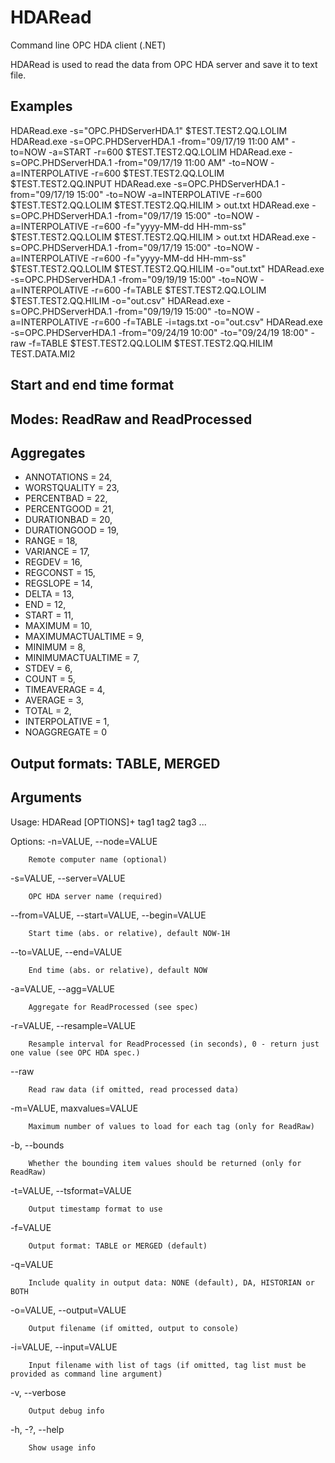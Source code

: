 # HDARead
Command line OPC HDA client (.NET)

HDARead is used to read the data from OPC HDA server and save it to text file.

## Examples

HDARead.exe -s="OPC.PHDServerHDA.1" $TEST.TEST2.QQ.LOLIM
HDARead.exe -s=OPC.PHDServerHDA.1 -from="09/17/19 11:00 AM" -to=NOW -a=START -r=600 $TEST.TEST2.QQ.LOLIM
HDARead.exe -s=OPC.PHDServerHDA.1 -from="09/17/19 11:00 AM" -to=NOW -a=INTERPOLATIVE -r=600 $TEST.TEST2.QQ.LOLIM $TEST.TEST2.QQ.INPUT
HDARead.exe -s=OPC.PHDServerHDA.1 -from="09/17/19 15:00" -to=NOW -a=INTERPOLATIVE -r=600 $TEST.TEST2.QQ.LOLIM $TEST.TEST2.QQ.HILIM > out.txt
HDARead.exe -s=OPC.PHDServerHDA.1 -from="09/17/19 15:00" -to=NOW -a=INTERPOLATIVE -r=600 -f="yyyy-MM-dd HH-mm-ss" $TEST.TEST2.QQ.LOLIM $TEST.TEST2.QQ.HILIM > out.txt
HDARead.exe -s=OPC.PHDServerHDA.1 -from="09/17/19 15:00" -to=NOW -a=INTERPOLATIVE -r=600 -f="yyyy-MM-dd HH-mm-ss" $TEST.TEST2.QQ.LOLIM $TEST.TEST2.QQ.HILIM -o="out.txt"
HDARead.exe -s=OPC.PHDServerHDA.1 -from="09/19/19 15:00" -to=NOW -a=INTERPOLATIVE -r=600 -f=TABLE $TEST.TEST2.QQ.LOLIM $TEST.TEST2.QQ.HILIM -o="out.csv"
HDARead.exe -s=OPC.PHDServerHDA.1 -from="09/19/19 15:00" -to=NOW -a=INTERPOLATIVE -r=600 -f=TABLE -i=tags.txt -o="out.csv"
HDARead.exe -s=OPC.PHDServerHDA.1 -from="09/24/19 10:00" -to="09/24/19 18:00" -raw  -f=TABLE $TEST.TEST2.QQ.LOLIM $TEST.TEST2.QQ.HILIM TEST.DATA.MI2

## Start and end time format

## Modes: ReadRaw and ReadProcessed

## Aggregates

- ANNOTATIONS = 24,
- WORSTQUALITY = 23,
- PERCENTBAD = 22,
- PERCENTGOOD = 21,
- DURATIONBAD = 20,
- DURATIONGOOD = 19,
- RANGE = 18,
- VARIANCE = 17,
- REGDEV = 16,
- REGCONST = 15,
- REGSLOPE = 14,
- DELTA = 13,
- END = 12,
- START = 11,
- MAXIMUM = 10,
- MAXIMUMACTUALTIME = 9,
- MINIMUM = 8,
- MINIMUMACTUALTIME = 7,
- STDEV = 6,
- COUNT = 5,
- TIMEAVERAGE = 4,
- AVERAGE = 3,
- TOTAL = 2,
- INTERPOLATIVE = 1,
- NOAGGREGATE = 0

## Output formats: TABLE, MERGED


## Arguments

Usage: HDARead [OPTIONS]+ tag1 tag2 tag3 ...

Options:
  -n=VALUE, --node=VALUE
        
        Remote computer name (optional)
        
  -s=VALUE, --server=VALUE

        OPC HDA server name (required)

  --from=VALUE, --start=VALUE, --begin=VALUE

        Start time (abs. or relative), default NOW-1H

  --to=VALUE, --end=VALUE
    
        End time (abs. or relative), default NOW

  -a=VALUE, --agg=VALUE
  
        Aggregate for ReadProcessed (see spec)
   
   -r=VALUE, --resample=VALUE    
        
        Resample interval for ReadProcessed (in seconds), 0 - return just one value (see OPC HDA spec.)
        
   --raw
   
        Read raw data (if omitted, read processed data)
   
   -m=VALUE, maxvalues=VALUE
   
        Maximum number of values to load for each tag (only for ReadRaw)
   
   -b, --bounds
        
        Whether the bounding item values should be returned (only for ReadRaw)

  -t=VALUE, --tsformat=VALUE
  
        Output timestamp format to use
  
  -f=VALUE
  
        Output format: TABLE or MERGED (default)
        
  -q=VALUE
  
        Include quality in output data: NONE (default), DA, HISTORIAN or BOTH
        
  -o=VALUE, --output=VALUE

        Output filename (if omitted, output to console)
        
  -i=VALUE, --input=VALUE  
  
        Input filename with list of tags (if omitted, tag list must be provided as command line argument)
        
   -v, --verbose
   
        Output debug info
        
  -h, -?, --help

        Show usage info


